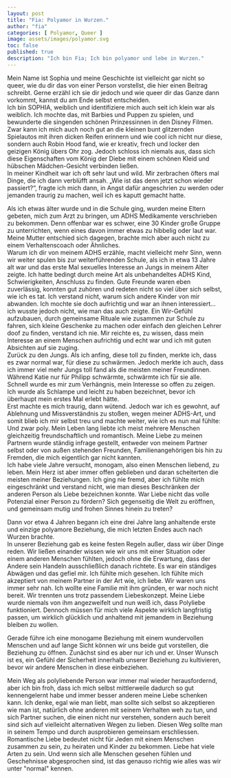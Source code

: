 ```yaml
---
layout: post
title: "Fia: Polyamor in Wurzen."
author: "fia"
categories: [ Polyamor, Queer ]
image: assets/images/polyamor.svg
toc: false
published: true
description: "Ich bin Fia; Ich bin polyamor und lebe in Wurzen."
---
```


Mein Name ist Sophia und meine Geschichte ist vielleicht gar nicht so queer, wie du dir das von einer Person vorstellst, die hier einen Beitrag schreibt. Gerne erzähl ich sie dir jedoch und wie queer dir das Ganze dann vorkommt, kannst du am Ende selbst entscheiden.  
Ich bin SOPHIA, weiblich und identifiziere mich auch seit ich klein war als weiblich. Ich mochte das, mit Barbies und Puppen zu spielen, und bewunderte die singenden schönen Prinzessinnen in den Disney Filmen. Zwar kann ich mich auch noch gut an die kleinen bunt glitzernden Spielautos mit ihren dicken Reifen erinnern und wie cool ich nicht nur diese, sondern auch Robin Hood fand, wie er kreativ, frech und locker den geizigen König übers Ohr zog. Jedoch schloss ich niemals aus, dass sich diese Eigenschaften vom König der Diebe mit einem schönen Kleid und hübschen Mädchen-Gesicht verbinden ließen.  
In meiner Kindheit war ich oft sehr laut und wild. Mir zerbrachen öfters mal Dinge, die ich dann verblüfft ansah. „Wie ist das denn jetzt schon wieder passiert?“, fragte ich mich dann, in Angst dafür angeschrien zu werden oder jemanden traurig zu machen, weil ich es kaputt gemacht hatte.

Als ich etwas älter wurde und in die Schule ging, wurden meine Eltern gebeten, mich zum Arzt zu bringen, um ADHS Medikamente verschrieben zu bekommen. Denn offenbar war es schwer, eine 30 Kinder große Gruppe zu unterrichten, wenn eines davon immer etwas zu hibbelig oder laut war. Meine Mutter entschied sich dagegen, brachte mich aber auch nicht zu einem Verhaltenscoach oder Ähnliches.  
Warum ich dir von meinem ADHS erzähle, macht vielleicht mehr Sinn, wenn wir weiter spulen bis zur weiterführenden Schule, als ich in etwa 13 Jahre alt war und das erste Mal sexuelles Interesse an Jungs in meinem Alter zeigte. Ich hatte bedingt durch meine Art als unbehandeltes ADHS Kind, Schwierigkeiten, Anschluss zu finden. Gute Freunde waren eben zuverlässig, konnten gut zuhören und redeten nicht so viel über sich selbst, wie ich es tat. Ich verstand nicht, warum sich andere Kinder von mir abwanden. Ich mochte sie doch aufrichtig und war an ihnen interessiert… ich wusste jedoch nicht, wie man das auch zeigte. Ein Wir-Gefühl aufzubauen, durch gemeinsame Rituale wie zusammen zur Schule zu fahren, sich kleine Geschenke zu machen oder einfach den gleichen Lehrer doof zu finden, verstand ich nie. Mir reichte es, zu wissen, dass mein Interesse an einem Menschen aufrichtig und echt war und ich mit guten Absichten auf sie zuging.  
Zurück zu den Jungs. Als ich anfing, diese toll zu finden, merkte ich, dass es zwar normal war, für diese zu schwärmen. Jedoch merkte ich auch, dass ich immer viel mehr Jungs toll fand als die meisten meiner Freundinnen. Während Katie nur für Philipp schwärmte, schwärmte ich für sie alle. Schnell wurde es mir zum Verhängnis, mein Interesse so offen zu zeigen. Ich wurde als Schlampe und leicht zu haben bezeichnet, bevor ich überhaupt mein erstes Mal erlebt hätte.  
Erst machte es mich traurig, dann wütend. Jedoch war ich es gewohnt, auf Ablehnung und Missverständnis zu stoßen, wegen meiner ADHS-Art, und somit blieb ich mir selbst treu und machte weiter, wie ich es nun mal fühlte: Und zwar poly.
Mein Leben lang liebte ich meist mehrere Menschen gleichzeitig freundschaftlich und romantisch. Meine Liebe zu meinen Partnern wurde ständig infrage gestellt, entweder von meinem Partner selbst oder von außen stehenden Freunden, Familienangehörigen bis hin zu Fremden, die mich eigentlich gar nicht kannten.  
Ich habe viele Jahre versucht, monogam, also einen Menschen liebend, zu leben. Mein Herz ist aber immer offen geblieben und daran scheiterten die meisten meiner Beziehungen. Ich ging nie fremd, aber ich fühlte mich eingeschränkt und verstand nicht, wie man dieses Beschränken der anderen Person als Liebe bezeichnen konnte. War Liebe nicht das volle Potenzial einer Person zu fördern? Sich gegenseitig die Welt zu eröffnen, und gemeinsam mutig und frohen Sinnes hinein zu treten?

Dann vor etwa 4 Jahren begann ich eine drei Jahre lang anhaltende erste und einzige polyamore Beziehung, die mich letzten Endes auch nach Wurzen brachte.  
In unserer  Beziehung  gab es keine festen Regeln außer, dass wir über Dinge reden. Wir ließen einander wissen wie wir uns mit einer Situation oder einem anderen Menschen fühlten, jedoch ohne die Erwartung, dass der Andere sein Handeln ausschließlich danach richtete. Es war ein ständiges Abwägen und das gefiel mir. Ich fühlte mich gesehen. Ich fühlte mich akzeptiert von meinem Partner in der Art wie, ich liebe. Wir waren uns immer sehr nah. Ich wollte eine Familie mit ihm gründen, er war noch nicht bereit. Wir trennten uns trotz passendem Liebeskonzept. Meine Liebe wurde niemals von ihm angezweifelt und nun weiß ich, dass Polyliebe funktioniert. Dennoch müssen für mich viele Aspekte wirklich langfristig passen, um wirklich glücklich und anhaltend mit jemandem in Beziehung bleiben zu wollen. 

Gerade führe ich eine monogame Beziehung mit einem wundervollen Menschen und auf lange Sicht können wir uns beide gut vorstellen, die Beziehung zu öffnen. Zunächst sind es aber nur ich und er. Unser Wunsch ist es, ein Gefühl der Sicherheit innerhalb unserer Beziehung zu kultivieren, bevor wir andere Menschen in diese einbeziehen. 

Mein Weg als polyliebende Person war immer mal wieder herausfordernd, aber ich bin froh, dass ich mich selbst mittlerweile dadurch so gut kennengelernt habe und immer besser anderen meine Liebe schenken kann. Ich denke, egal wie man liebt, man sollte sich selbst so akzeptieren wie man ist, natürlich ohne anderen mit seinem Verhalten weh zu tun, und sich Partner suchen, die einen nicht nur verstehen, sondern auch bereit sind sich auf vielleicht alternativen Wegen zu lieben. Diesen Weg sollte man in seinem Tempo und durch ausprobieren gemeinsam erschliessen. Romantische Liebe bedeutet nicht für Jeden mit einem Menschen zusammen zu sein, zu heiraten und Kinder zu bekommen. Liebe hat viele Arten zu sein. Und wenn sich alle Menschen gesehen fühlen und Geschehnisse abgesprochen sind, ist das genauso richtig wie alles was wir unter "normal" kennen. 
